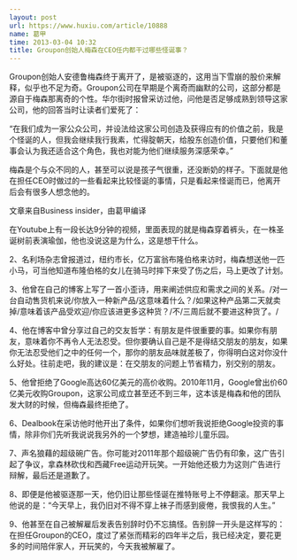 ```yaml
---
layout: post
url: https://www.huxiu.com/article/10888
name: 葛甲
time: 2013-03-04 10:32
title: Groupon创始人梅森在CEO任内都干过哪些怪诞事？
---
```

Groupon创始人安德鲁梅森终于离开了，是被驱逐的，这用当下雪崩的股价来解释，似乎也不足为奇。Groupon公司在早期是个离奇而幽默的公司，这部分都是源自于梅森那离奇的个性。华尔街时报曾采访过他，问他是否足够成熟到领导这家公司，他的回答当时让读者们爱死了：

“在我们成为一家公众公司，并设法给这家公司创造及获得应有的价值之前，我是个怪诞的人，但我会继续我行我素，忙得腚朝天，给股东创造价值，只要他们和董事会认为我还适合这个角色，我也对能为他们继续服务深感荣幸。”

梅森是个与众不同的人，甚至可以说是孩子气很重，还没断奶的样子。下面就是他在担任CEO时做过的一些看起来比较怪诞的事情，只是看起来怪诞而已，他离开后会有很多人想念他的。

文章来自Business insider，由葛甲编译

在Youtube上有一段长达9分钟的视频，里面表现的就是梅森穿着裤头，在一株圣诞树前表演瑜伽，他也没说这是为什么，这是想干什么。

2、名利场杂志曾报道过，纽约市长，亿万富翁布隆伯格来访时，梅森想送他一匹小马，可当他知道布隆伯格的女儿在骑马时摔下来受了伤之后，马上更改了计划。

3、他曾在自己的博客上写了一首小歪诗，用来阐述供应和需求之间的关系。/对一台自动售货机来说/你放入一种新产品/这意味着什么？/如果这种产品第二天就卖掉/意味着该产品受欢迎/你应该进更多这种货？/不/三周后就不要进这种货了。/

4、他在博客中曾分享过自己的交友哲学：有朋友是件很重要的事。如果你有朋友，意味着你不再令人无法忍受。但你要确认自己是不是得结交朋友的朋友，如果你无法忍受他们之中的任何一个，那你的朋友品味就差极了，你得明白这对你没什么好处。往前走吧，我的建议是：在交朋友的问题上节省精力，别交别的朋友。

5、他曾拒绝了Google高达60亿美元的高价收购。2010年11月，Google曾出价60亿美元收购Groupon，这家公司成立甚至还不到三年，这本该是梅森和他的团队发大财的时候，但梅森最终拒绝了。

6、Dealbook在采访他时他开出了条件，如果你们想听我说拒绝Google投资的事情，除非你们先听我说说我另外的一个梦想，建造袖珍儿童乐园。

7、声名狼藉的超级碗广告。你可能对2011年那个超级碗广告仍有印象，这广告引起了争议，拿森林砍伐和西藏Free运动开玩笑。一开始他还极力为这则广告进行辩解，最后还是道歉了。

8、即便是他被驱逐那一天，他仍旧让那些怪诞在推特账号上不停翻滚。那天早上他说的是：“今天早上，我仍旧对不得不穿上袜子而感到疲倦，我恨我的人生。”

9、他甚至在自己被解雇后发表告别辞时仍不忘搞怪。告别辞一开头是这样写的：在担任Groupon的CEO，度过了紧张而精彩的四年半之后，我已经决定，要花更多的时间陪伴家人，开玩笑的，今天我被解雇了。

